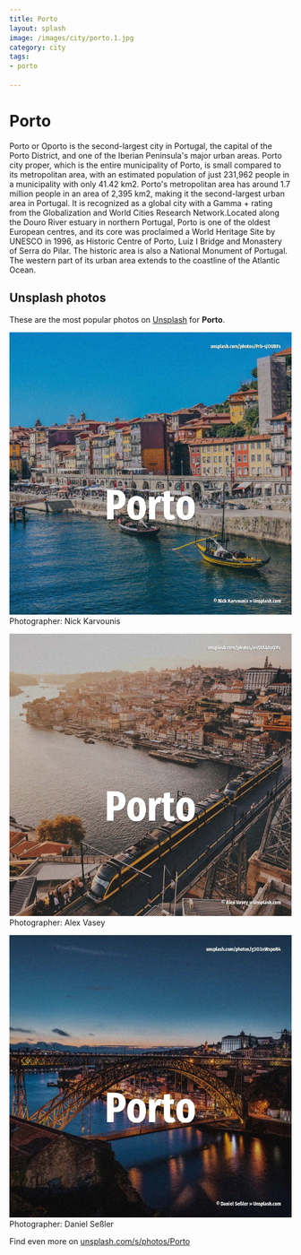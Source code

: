 ```yaml
---
title: Porto
layout: splash
image: /images/city/porto.1.jpg
category: city
tags:
- porto

---
```

# Porto

Porto or Oporto  is the second-largest city in Portugal, the capital of the Porto District, and one 
of the Iberian Peninsula's major urban areas.
Porto city proper, which is the entire municipality of Porto, is small compared to its metropolitan 
area, with an estimated population of just 231,962 people in a municipality with only 41.42 km2.
Porto's metropolitan area has around 1.7 million people  in an area of 2,395 km2, making it the 
second-largest urban area in Portugal.
It is recognized as a global city with a Gamma + rating from the Globalization and World Cities 
Research Network.Located along the Douro River estuary in northern Portugal, Porto is one of the 
oldest European centres, and its core was proclaimed a World Heritage Site by UNESCO in 1996, as 
Historic Centre of Porto, Luiz I Bridge and Monastery of Serra do Pilar.
The historic area is also a National Monument of Portugal.
The western part of its urban area extends to the coastline of the Atlantic Ocean.

 
## Unsplash photos
These are the most popular photos on [Unsplash](https://unsplash.com) for **Porto**.
 
![Porto](/images/city/porto.1.jpg)
Photographer:  Nick Karvounis
 
![Porto](/images/city/porto.2.jpg)
Photographer:  Alex Vasey
 
![Porto](/images/city/porto.3.jpg)
Photographer:  Daniel Seßler
 
Find even more on [unsplash.com/s/photos/Porto](https://unsplash.com/s/photos/Porto)
 
